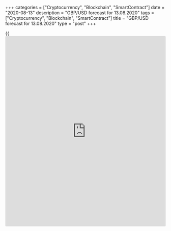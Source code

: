 +++
categories = ["Cryptocurrency", "Blockchain", "SmartContract"]
date = "2020-08-13"
description = "GBP/USD forecast for 13.08.2020"
tags = ["Cryptocurrency", "Blockchain", "SmartContract"]
title = "GBP/USD forecast for 13.08.2020"
type = "post"
+++

{{<iframe id="large-banner" src="https://www.bounty.group/#slide=26.0" width="100%" height="600" scrolling="no" style="border: 0px solid rgb(216, 221, 230); border-radius: 3px;">}}

August 13, 2020

August 13, 2020

GBP/USD forecast: Pound caught tailwindsDmitri Demidenko

##  **Fundamental Pound forecast for today**

### The GBP/USD rally results from the U.S. dollar weakness

Unsinkable. That is how I can describe the pound, which didn’t crash
even amid the worst GDP drop and the strongest decline in unemployment
since the previous economic crisis. After all, there is not any storm in
the Forex market, is it? The sterling may just follow the trend based on
the massive selloffs of the U.S. dollar. According to Societe Generale,
the [GBP/USD][1] rally results from the greenback’s weakness, rather
than from the UK economic data, which are rather weak. I must agree.

In the second quarter, the UK GDP contracted by 20.4%, which, compared
to the USA (-10%), Germany (-10%), Italy (-12%), France (-14%), and
Spain (-19%), looks like a real disaster. Partially, such serious
economic losses resulted from the time factor. The UK economy was locked
down on March 23, a week before most European countries, and reopened a
few weeks later than the others.

### Losses in GDP in the second quarter

### ![LiteForex: GBP/USD forecast for 13.08.2020][2]



 _Source: Wall Street Journal_

In June, the UK economy grew by 8.7% M-o-M, which means it was 11.3%
from the lows recorded in March. However, the current GDP is 17.2% than
the pre-crisis levels, and the further recovery, according to the Bank
of England, will depend on the employment. UK employment shrank by
220,000 during the lockdown, but the unemployment rate remained at 3.9%
in the April-June period, which can be explained by state support. Rishi
Sunak spent about £35 billion for this purpose, which saved about 9.5
million jobs. However, the financial aid program expires in October, and
Boris Johnson’s government will face a serious dilemma.

If the fiscal stimulus is not extended, the unemployment rate will surge
holding back the economic recovery. Besides, the U.K. government debt
will increase, and the firms will have more symptoms associated with
“zombies”. According to Prospect Magazine, the first option is more
beneficial, as job destruction and job creation is a necessary part of a
dynamic economy.

### Dynamics of UK government debt

![LiteForex: GBP/USD forecast for 13.08.2020][3]

 _Source: Bloomberg_

In my opinion, the [GBP/USD][1] remains stable amid the UK poor domestic
data because [investor](https://www.fintechee.com/tutorial-for-forex-trading/investor-mode/)s expected the worst. The recession is deep, but
the pound’s future will depend on how fast the UK economy is recovering.
Extra problems can be created by Brexit, but the talks about the
progress in the UK-US trade negotiations ease the negative.

The market is tending to sell the greenback amid its weakness.
Republicans and Democrats may not reach an agreement on the fiscal
stimulus until September. Besides, the weak economic data resulted from
the surge in COVID-19 cases in the middle of summer will sooner or later
press the USD down. As a result, the [GBP/USD][1] bulls can be supported
by too grim forecasts for the UK economy. Any positive signs in the UK
economic data will allow to add up to the GBP purchases [opened at level
1.302][4] at the breakouts of the resistances at 1.3135 and 1.319.

* * *

P.S. Did you like my article? Share it in social networks: it will be
the best “thank you" :)

Ask me questions and comment below. I’ll be glad to answer your
questions and give necessary explanations.

 **Useful links:**

  * I recommend trying to trade with a reliable broker [here][5]. The system allows you to trade by yourself or copy successful traders from all across the globe.
  * Use my promo-code BLOG for getting deposit bonus 50% on LiteForex platform. Just enter this code in the appropriate field while [depositing][6] your trading account.
  * Telegram channel with high-quality analytics, Forex reviews, training articles, and other useful things for traders <t.me/liteforex>

## Price chart of GBPUSD in real time mode

![GBP/USD forecast: Pound caught tailwinds][7]

The content of this article reflects the author’s opinion and does not
necessarily reflect the official position of LiteForex. The material
published on this page is provided for informational purposes only and
should not be considered as the provision of investment advice for the
purposes of Directive 2004/39/EC.

Rate this article:

{{value}}

( {{count}} {{title}} )

   1. my.liteforex.com/trading/chart?symbol=GBPUSD&returnUrl=true
   2. cdn.liteforex.com/cache/uploads/blog_post/fundamental_analysis/economics-13-08-20.jpg?w=30&s=7ac709953ee8928744c7021b67481232
   3. cdn.liteforex.com/cache/uploads/blog_post/fundamental_analysis/debt-uk-13-08-20.jpg?w=30&s=23608a376072c54826657a1eeb5d36be
   4. www.liteforex.com/blog/analysts-opinions/gbpusd-forecast-pound-lands-experts-in-the-soup/
   5. my.liteforex.com/?category=analysts-opinions&slug=gbpusd-forecast-pound-caught-tailwinds&openPopup=%2Fregistration%2Fpopup&utm_source=blog&utm_medium=article&utm_campaign=bonus
   6. my.liteforex.com/deposit/?category=analysts-opinions&slug=gbpusd-forecast-pound-caught-tailwinds&promo_code=BLOG&utm_source=blog&utm_medium=article&utm_campaign=bonus
   7. cdn.liteforex.com/cache/uploads/blog_post/fundamental_analysis/liteforex-blog-gbpusd-13-08-20.jpg?q=75&w=1000&s=e7287981f31559dc83dce839a89067d7